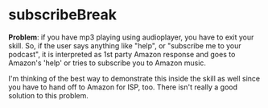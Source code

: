 # subscribeBreak
**Problem**: if you have mp3 playing using audioplayer, you have to exit your skill. So, if the user says anything like "help", or "subscribe me to your podcast", it is interpreted as 1st party Amazon response and goes to Amazon's 'help' or tries to subscribe you to Amazon music.

I'm thinking of the best way to demonstrate this inside the skill as well since you have to hand off to Amazon for ISP, too.  There isn't really a good solution to this problem.
